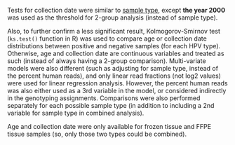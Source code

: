Tests for collection date were similar to [sample type](https://github.com/cwarden45/HPV_type_paper-archived_samples/blob/master/Downstream_R_Code/Extra_Analysis/Sample_Type_Full_Statistical_Analysis/README.md), except **the year 2000** was used as the threshold for 2-group analysis (instead of sample type).

Also, to further confirm a less significant result, Kolmogorov-Smirnov test (`ks.test()` function in R) was used to compare age or collection date distributions between positive and negative samples (for each HPV type). Otherwise, age and collection date are continuous variables and treated as such (instead of always having a 2-group comparison). Multi-variate models were also different (such as adjusting for sample type, instead of the percent human reads), and only linear read fractions (not log2 values) were used for linear regression analysis. However, the percent human reads was also either used as a 3rd variable in the model, or considered indirectly in the genotyping assignments. Comparisons were also performed separately for each possible sample type (in addition to including a 2nd variable for sample type in combined analysis).

Age and collection date were only available for frozen tissue and FFPE tissue samples (so, only those two types could be combined).
